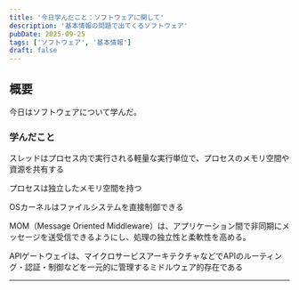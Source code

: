 ```yaml
---
title: '今日学んだこと：ソフトウェアに関して'
description: '基本情報の問題で出てくるソフトウェア'
pubDate: 2025-09-25
tags: ['ソフトウェア', '基本情報']
draft: false
---
```


## 概要

今日はソフトウェアについて学んだ。

### 学んだこと

スレッドはプロセス内で実行される軽量な実行単位で、プロセスのメモリ空間や資源を共有する

プロセスは独立したメモリ空間を持つ

OSカーネルはファイルシステムを直接制御できる

MOM（Message Oriented Middleware）は、アプリケーション間で非同期にメッセージを送受信できるようにし、処理の独立性と柔軟性を高める。

APIゲートウェイは、マイクロサービスアーキテクチャなどでAPIのルーティング・認証・制御などを一元的に管理するミドルウェア的存在である

---
